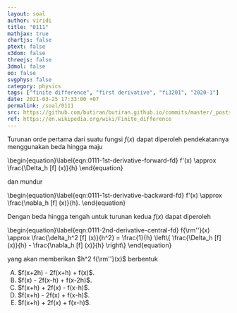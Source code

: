```yaml
---
layout: soal
author: viridi
title: "0111"
mathjax: true
chartjs: false
ptext: false
x3dom: false
threejs: false
3dmol: false
oo: false
svgphys: false
category: physics
tags: ["finite difference", "first derivative", "fi3201", "2020-1"]
date: 2021-03-25 17:33:00 +07
permalink: /soal/0111
src: https://github.com/butiran/butiran.github.io/commits/master/_posts/soal/11/2021-03-25-finite-difference-second-derivative-c.md
ref: https://en.wikipedia.org/wiki/Finite_difference
---
```

Turunan orde pertama dari suatu fungsi $f(x)$ dapat diperoleh pendekatannya menggunakan beda hingga maju

\begin{equation}\label{eqn:0111-1st-derivative-forward-fd}
f'(x) \approx \frac{\Delta_h [f] (x)}{h}
\end{equation}

dan mundur

\begin{equation}\label{eqn:0111-1st-derivative-backward-fd}
f'(x) \approx \frac{\nabla_h [f] (x)}{h}.
\end{equation}

Dengan beda hingga tengah untuk turunan kedua $f(x)$ dapat diperoleh

\begin{equation}\label{eqn:0111-2nd-derivative-central-fd}
f{\rm''}(x) \approx \frac{\delta_h^2 [f] (x)}{h^2} = \frac{1}{h} \left\\{ \frac{\Delta_h [f] (x)}{h} - \frac{\nabla_h [f] (x)}{h} \right\\}
\end{equation}

yang akan memberikan $h^2 f{\rm''}(x)$ berbentuk

<ol type="A">
<li>$f(x+2h) - 2f(x+h) + f(x)$.
<li>$f(x) - 2f(x-h) + f(x-2h)$.
<li>$f(x+h) + 2f(x) - f(x-h)$.
<li>$f(x+h) - 2f(x) + f(x-h)$.
<li>$f(x+h) + 2f(x) + f(x-h)$.
